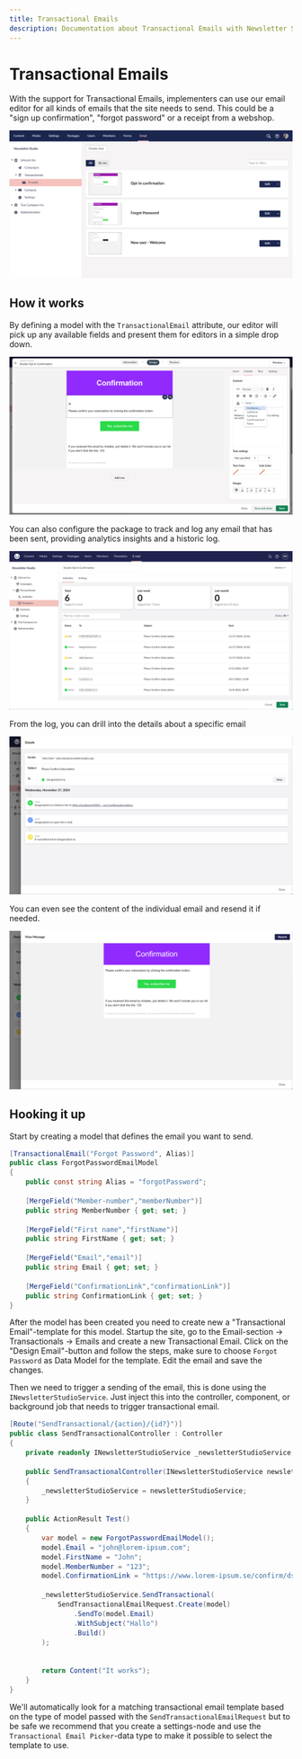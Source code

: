 ```yaml
---
title: Transactional Emails
description: Documentation about Transactional Emails with Newsletter Studio for Umbraco
---
```

# Transactional Emails
With the support for Transactional Emails, implementers can use our email editor for all kinds of emails that the site needs to send. This could be a "sign up confirmation", "forgot password" or a receipt from a webshop.

![Screenshot of the Transactional Emails](/media/transactional-list.png?width=1380&quality=100)

## How it works

By defining a model with the `TransactionalEmail` attribute, our editor will pick up any available fields and present them for editors in a simple drop down.

![Screenshot of email editor with fields](/media/v15/transactional-edit-fields.png)

You can also configure the package to track and log any email that has been sent, providing analytics insights and a historic log.

![Screenshot of transactional email log](/media/v15/transactional-log.png)

From the log, you can drill into the details about a specific email

![Screenshot of email details](/media/v15/transactional-history.png)

You can even see the content of the individual email and resend it if needed.

![Screenshot of email details](/media/v15/transactional-view.png)


## Hooking it up
Start by creating a model that defines the email you want to send.

```csharp
[TransactionalEmail("Forgot Password", Alias)]
public class ForgotPasswordEmailModel
{
    public const string Alias = "forgotPassword";
    
    [MergeField("Member-number","memberNumber")]
    public string MemberNumber { get; set; }
    
    [MergeField("First name","firstName")]
    public string FirstName { get; set; }
    
    [MergeField("Email","email")]
    public string Email { get; set; }
    
    [MergeField("ConfirmationLink","confirmationLink")]
    public string ConfirmationLink { get; set; }
}
```

After the model has been created you need to create new a "Transactional Email"-template for this model. Startup the site, go to the Email-section -> Transactionals -> Emails and create a new Transactional Email. Click on the "Design Email"-button and follow the steps, make sure to choose `Forgot Password` as Data Model for the template. Edit the email and save the changes.

Then we need to trigger a sending of the email, this is done using the `INewsletterStudioService`. Just inject this into the controller, component, or background job that needs to trigger transactional email.

```csharp
[Route("SendTransactional/{action}/{id?}")]
public class SendTransactionalController : Controller
{
    private readonly INewsletterStudioService _newsletterStudioService;

    public SendTransactionalController(INewsletterStudioService newsletterStudioService)
    {
        _newsletterStudioService = newsletterStudioService;
    }
    
    public ActionResult Test()
    {
        var model = new ForgotPasswordEmailModel();
        model.Email = "john@lorem-ipsum.com";
        model.FirstName = "John";
        model.MemberNumber = "123";
        model.ConfirmationLink = "https://www.lorem-ipsum.se/confirm/dsdff947kjdfg92mkfsd92";

        _newsletterStudioService.SendTransactional(
            SendTransactionalEmailRequest.Create(model)
                .SendTo(model.Email)
                .WithSubject("Hallo")
                .Build()
        );
            
            
        return Content("It works");
    }
}
```

We'll automatically look for a matching transactional email template based on the type of model passed with the `SendTransactionalEmailRequest` but to be safe we recommend that you create a settings-node and use the `Transactional Email Picker`-data type to make it possible to select the template to use.
